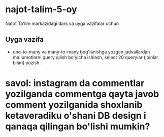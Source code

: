 # najot-talim-5-oy

Natot Ta'lim markazidagi dars va uyga vazifalar uchun

## Uyga vazifa
- one-to-many va many-to-many bog'lanishga yozgan jadvallardan ma'lumotlarni query qilish bo'yicha ishlash, select 20 querylar (joinlar bilan) yozish.

# savol: instagram da commentlar yozilganda commentga qayta javob comment yozilganida shoxlanib ketaveradiku o'shani DB design i qanaqa qilingan bo'lishi mumkin?

